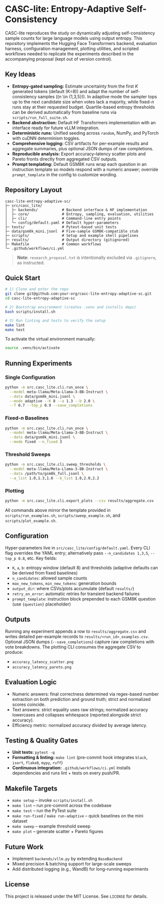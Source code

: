 # CASC-lite: Entropy-Adaptive Self-Consistency

CASC-lite reproduces the study on dynamically adjusting self-consistency sample counts for large language models using output entropy. This repository implements the Hugging Face Transformers backend, evaluation harness, configuration management, plotting utilities, and scripted workflows needed to replicate the experiments described in the accompanying proposal (kept out of version control).

## Key Ideas
- **Entropy-gated sampling:** Estimate uncertainty from the first *K* generated tokens (default \(K=8\)) and adapt the number of self-consistency samples (\(n \in \{1,3,5\}\)). In adaptive mode the sampler tops up to the next candidate size when votes lack a majority, while fixed-*n* runs stay at their requested budget. Quartile-based entropy thresholds can be derived automatically from baseline runs via `scripts/run_full_suite.sh`.
- **Backend abstraction:** Default HF Transformers implementation with an interface ready for future vLLM integration.
- **Deterministic runs:** Unified seeding across `random`, NumPy, and PyTorch with cuDNN determinism toggles.
- **Comprehensive logging:** CSV artifacts for per-example results and aggregate summaries, plus optional JSON dumps of raw completions.
- **Reproducible analysis:** Export accuracy–latency scatter plots and Pareto fronts directly from aggregated CSV outputs.
- **Prompt templating:** Default GSM8K runs wrap each question in an instruction template so models respond with a numeric answer; override `prompt_template` in the config to customize wording.

## Repository Layout
```
casc-lite-entropy-adaptive-sc/
├─ src/casc_lite/
│  ├─ backends/           # Backend interface & HF implementation
│  ├─ core/               # Entropy, sampling, evaluation, utilities
│  ├─ cli/                # Command-line entry points
│  └─ config/default.yaml # Default hyper-parameters
├─ tests/                 # Pytest-based unit tests
├─ data/gsm8k_mini.jsonl  # Five-sample GSM8K-compatible stub
├─ scripts/               # Setup and example shell pipelines
├─ results/               # Output directory (gitignored)
├─ Makefile               # Common workflows
└─ .github/workflows/ci.yml
```

> **Note**: `research_proposal.txt` is intentionally excluded via `.gitignore`, as instructed.

## Quick Start
```bash
# 1) Clone and enter the repo
git clone git@github.com:your-org/casc-lite-entropy-adaptive-sc.git
cd casc-lite-entropy-adaptive-sc

# 2) Bootstrap environment (creates .venv and installs deps)
bash scripts/install.sh

# 3) Run linting and tests to verify the setup
make lint
make test
```

To activate the virtual environment manually:
```bash
source .venv/bin/activate
```

## Running Experiments
### Single Configuration
```bash
python -m src.casc_lite.cli.run_once \
  --model meta-llama/Meta-Llama-3-8B-Instruct \
  --data data/gsm8k_mini.jsonl \
  --mode adaptive --K 8 --a 1.3 --b 2.0 \
  --T 0.7 --top_p 0.9 --save_completions
```

### Fixed-*n* Baselines
```bash
python -m src.casc_lite.cli.run_once \
  --model meta-llama/Meta-Llama-3-8B-Instruct \
  --data data/gsm8k_mini.jsonl \
  --mode fixed --n_fixed 3
```

### Threshold Sweeps
```bash
python -m src.casc_lite.cli.sweep_thresholds \
  --model meta-llama/Meta-Llama-3-8B-Instruct \
  --data /path/to/gsm8k_full.jsonl \
  --a_list 1.0,1.3,1.6 --b_list 1.8,2.0,2.2
```

### Plotting
```bash
python -m src.casc_lite.cli.export_plots --csv results/aggregate.csv
```

All commands above mirror the template provided in `scripts/run_examples.sh`, `scripts/sweep_example.sh`, and `scripts/plot_example.sh`.

## Configuration
Hyper-parameters live in `src/casc_lite/config/default.yaml`. Every CLI flag overrides the YAML entry; alternatively pass `--n_candidates 1,3,5`, `--top_p 0.8`, etc. Key fields:
- `K`, `a`, `b`: entropy window (default 8) and thresholds (adaptive defaults can be derived from fixed baselines)
- `n_candidates`: allowed sample counts
- `max_new_tokens`, `min_new_tokens`: generation bounds
- `output_dir`: where CSVs/plots accumulate (default `results/`)
- `retry_on_error`: automatic retries for transient backend failures
- `prompt_template`: instruction block prepended to each GSM8K question (use `{question}` placeholder)

## Outputs
Running any experiment appends a row to `results/aggregate.csv` and writes detailed per-example records to `results/<run_id>_examples.csv`. Optional JSON dumps (`--save_completions`) capture raw completions with vote breakdowns. The plotting CLI consumes the aggregate CSV to produce:
- `accuracy_latency_scatter.png`
- `accuracy_latency_pareto.png`

## Evaluation Logic
- Numeric answers: final correctness determined via regex-based number extraction on both prediction and ground truth; strict and normalized scores coincide.
- Text answers: strict equality uses raw strings; normalized accuracy lowercases and collapses whitespace (reported alongside strict accuracy).
- Efficiency metric: normalized accuracy divided by average latency.

## Testing & Quality Gates
- **Unit tests:** `pytest -q`
- **Formatting & linting:** `make lint` (pre-commit hook integrates `black`, `isort`, `flake8`, `mypy`, `ruff`)
- **Continuous integration:** `.github/workflows/ci.yml` installs dependencies and runs lint + tests on every push/PR.

## Makefile Targets
- `make setup` – invoke `scripts/install.sh`
- `make lint` – run pre-commit across the codebase
- `make test` – run the PyTest suite
- `make run-fixed` / `make run-adaptive` – quick baselines on the mini dataset
- `make sweep` – example threshold sweep
- `make plot` – generate scatter + Pareto figures

## Future Work
- Implement `backends/vllm.py` by extending `BaseBackend`
- Mixed precision & batching support for large-scale sweeps
- Add distributed logging (e.g., WandB) for long-running experiments

## License
This project is released under the MIT License. See `LICENSE` for details.
